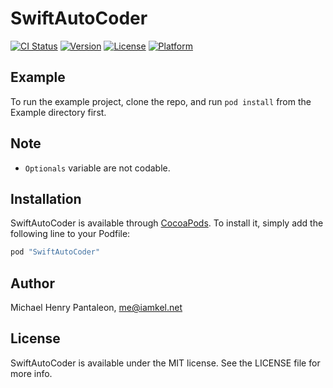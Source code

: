 # SwiftAutoCoder

[![CI Status](http://img.shields.io/travis/michaelhenry/SwiftAutoCoder.svg?style=flat)](https://travis-ci.org/michaelhenry/SwiftAutoCoder)
[![Version](https://img.shields.io/cocoapods/v/SwiftAutoCoder.svg?style=flat)](http://cocoapods.org/pods/SwiftAutoCoder)
[![License](https://img.shields.io/cocoapods/l/SwiftAutoCoder.svg?style=flat)](http://cocoapods.org/pods/SwiftAutoCoder)
[![Platform](https://img.shields.io/cocoapods/p/SwiftAutoCoder.svg?style=flat)](http://cocoapods.org/pods/SwiftAutoCoder)

## Example

To run the example project, clone the repo, and run `pod install` from the Example directory first.

## Note
- `Optionals` variable are not codable.

## Installation

SwiftAutoCoder is available through [CocoaPods](http://cocoapods.org). To install
it, simply add the following line to your Podfile:

```ruby
pod "SwiftAutoCoder"
```

## Author

Michael Henry Pantaleon, me@iamkel.net

## License

SwiftAutoCoder is available under the MIT license. See the LICENSE file for more info.
